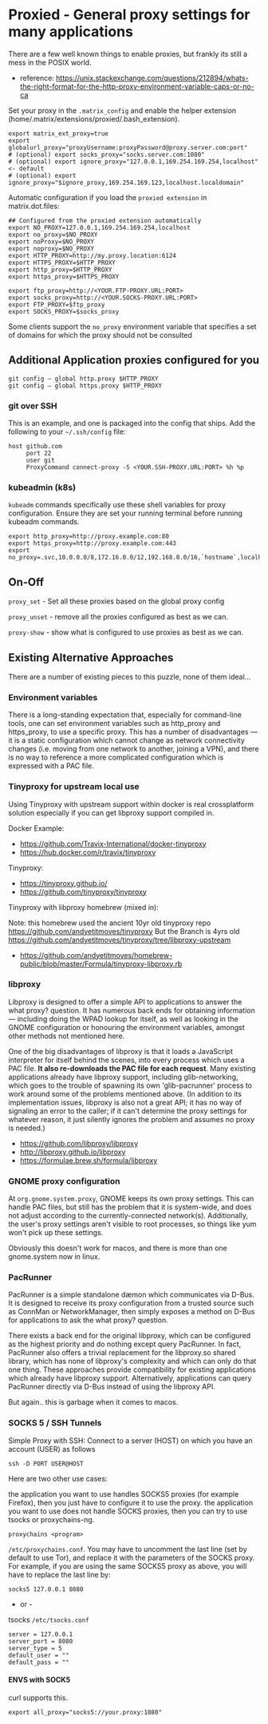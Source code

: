 # Proxied - General proxy settings for many applications

There are a few well known things to enable proxies, but frankly its still a mess in the POSIX world.

* reference: https://unix.stackexchange.com/questions/212894/whats-the-right-format-for-the-http-proxy-environment-variable-caps-or-no-ca

Set your proxy in the `.matrix_config` and enable the helper extension (home/.matrix/extensions/proxied/.bash_extension).

```shell
export matrix_ext_proxy=true
export globalurl_proxy="proxyUsername:proxyPassword@proxy.server.com:port"
# (optional) export socks_proxy="socks.server.com:1080"
# (optional) export ignore_proxy="127.0.0.1,169.254.169.254,localhost" <- default
# (optional) export ignore_proxy="$ignore_proxy,169.254.169.123,localhost.localdomain"
```

Automatic configuration if you load the `proxied extension` in matrix.dot.files:

```shell
## Configured from the proxied extension automatically
export NO_PROXY=127.0.0.1,169.254.169.254,localhost
export no_proxy=$NO_PROXY
export noProxy=$NO_PROXY
export noproxy=$NO_PROXY
export HTTP_PROXY=http://my.proxy.location:6124
export HTTPS_PROXY=$HTTP_PROXY
export http_proxy=$HTTP_PROXY
export https_proxy=$HTTPS_PROXY

export ftp_proxy=http://<YOUR.FTP-PROXY.URL:PORT>
export socks_proxy=http://<YOUR.SOCKS-PROXY.URL:PORT>
export FTP_PROXY=$ftp_proxy
export SOCKS_PROXY=$socks_proxy
```

Some clients support the `no_proxy` environment variable that specifies a set of domains for which the proxy should not be consulted


## Additional Application proxies configured for you

```shell
git config — global http.proxy $HTTP_PROXY
git config — global https.proxy $HTTP_PROXY
```

### git over SSH 

This is an example, and one is packaged into the config that ships. Add the following to your `~/.ssh/config` file:

```
host github.com
     port 22
     user git
     ProxyCommand connect-proxy -S <YOUR.SSH-PROXY.URL:PORT> %h %p
```

### kubeadmin (k8s)

`kubeadm` commands specifically use these shell variables for proxy configuration. Ensure they are set your running terminal before running kubeadm commands.

```
export http_proxy=http://proxy.example.com:80
export https_proxy=http://proxy.example.com:443
export no_proxy=.svc,10.0.0.0/8,172.16.0.0/12,192.168.0.0/16,`hostname`,localhost
```

## On-Off

`proxy_set` - Set all these proxies based on the global proxy config

`proxy_unset` - remove all the proxies configured as best as we can.

`proxy-show` - show what is configured to use proxies as best as we can.


## Existing Alternative Approaches

There are a number of existing pieces to this puzzle, none of them ideal...

### Environment variables

There is a long-standing expectation that, especially for command-line tools, one can set environment variables such as http_proxy and https_proxy, to use a specific proxy. This has a number of disadvantages — it is a static configuration which cannot change as network connectivity changes (i.e. moving from one network to another, joining a VPN), and there is no way to reference a more complicated configuration which is expressed with a PAC file.

### Tinyproxy for upstream local use

Using Tinyproxy with upstream support within docker is real crossplatform solution especially if you can get libproxy support compiled in. 

Docker Example:  

* https://github.com/Travix-International/docker-tinyproxy
* https://hub.docker.com/r/travix/tinyproxy

Tinyproxy:  

* https://tinyproxy.github.io/
* https://github.com/tinyproxy/tinyproxy

Tinyproxy with libproxy homebrew (mixed in):  

Note: this homebrew used the ancient 10yr old tinyproxy repo https://github.com/andyetitmoves/tinyproxy 
But the Branch is 4yrs old https://github.com/andyetitmoves/tinyproxy/tree/libproxy-upstream

* https://github.com/andyetitmoves/homebrew-public/blob/master/Formula/tinyproxy-libproxy.rb

### libproxy

Libproxy is designed to offer a simple API to applications to answer the what proxy? question. It has numerous back ends for obtaining information — including doing the WPAD lookup for itself, as well as looking in the GNOME configuration or honouring the environment variables, amongst other methods not mentioned here.

One of the big disadvantages of libproxy is that it loads a JavaScript interpreter for itself behind the scenes, into every process which uses a PAC file. **It also re-downloads the PAC file for each request**. Many existing applications already have libproxy support, including glib-networking, which goes to the trouble of spawning its own 'glib-pacrunner' process to work around some of the problems mentioned above. (In addition to its implementation issues, libproxy is also not a great API; it has no way of signaling an error to the caller; if it can't determine the proxy settings for whatever reason, it just silently ignores the problem and assumes no proxy is needed.)

* https://github.com/libproxy/libproxy  
* http://libproxy.github.io/libproxy  
* https://formulae.brew.sh/formula/libproxy

### GNOME proxy configuration

At `org.gnome.system.proxy`, GNOME keeps its own proxy settings. This can handle PAC files, but still has the problem that it is system-wide, and does not adjust according to the currently-connected network(s). Additionally, the user's proxy settings aren't visible to root processes, so things like yum won't pick up these settings.

Obviously this doesn't work for macos, and there is more than one gnome.system now in linux.

### PacRunner

PacRunner is a simple standalone dæmon which communicates via D-Bus. It is designed to receive its proxy configuration from a trusted source such as ConnMan or NetworkManager, then simply exposes a method on D-Bus for applications to ask the what proxy? question.

There exists a back end for the original libproxy, which can be configured as the highest priority and do nothing except query PacRunner. In fact, PacRunner also offers a trivial replacement for the libproxy.so shared library, which has none of libproxy's complexity and which can only do that one thing. These approaches provide compatibility for existing applications which already have libproxy support. Alternatively, applications can query PacRunner directly via D-Bus instead of using the libproxy API.

But again.. this is garbage when it comes to macos. 

### SOCKS 5 / SSH Tunnels

Simple Proxy with SSH: Connect to a server (HOST) on which you have an account (USER) as follows

`ssh -D PORT USER@HOST`

Here are two other use cases:

the application you want to use handles SOCKS5 proxies (for example Firefox), then you just have to configure it to use the proxy.
the application you want to use does not handle SOCKS proxies, then you can try to use tsocks or proxychains-ng.

`proxychains <program>`

`/etc/proxychains.conf`. You may have to uncomment the last line (set by default to use Tor), and replace it with the parameters of the SOCKS proxy. For example, if you are using the same SOCKS5 proxy as above, you will have to replace the last line by:

```shell
socks5 127.0.0.1 8080
```

- or -

tsocks `/etc/tsocks.conf`

```shell
server = 127.0.0.1
server_port = 8080
server_type = 5
default_user = ""
default_pass = ""
```

#### ENVS with SOCK5

curl supports this. 

`export all_proxy="socks5://your.proxy:1080"`
